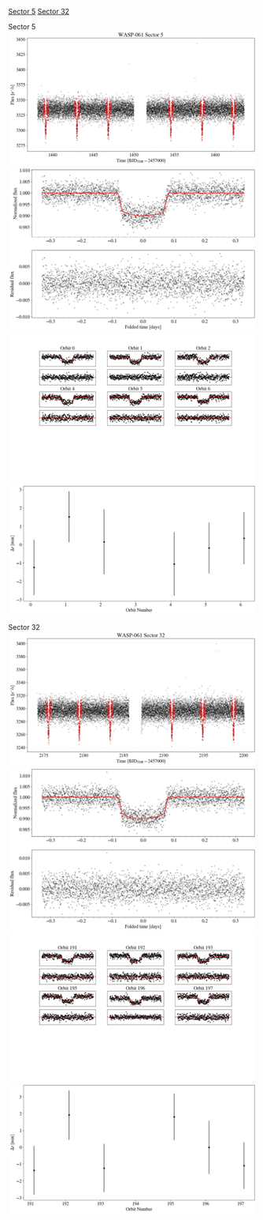 [Sector 5](#sector5)
[Sector 32](#sector32)

<a name = "sector5"></a>
Sector 5
![alt text](/tt/WASP-061_Sector_5/WASP-061_Sector_5_a_TimeSeries.png)
![alt text](/tt/WASP-061_Sector_5/WASP-061_Sector_5_b_FoldedLightCurve.png)
![alt text](/tt/WASP-061_Sector_5/WASP-061_Sector_5_b_IndividualTransitsWithFit.png)
![alt text](/tt/WASP-061_Sector_5/WASP-061_Sector_5_c_TimingResiduals.png)

<a name = "sector32"></a>
Sector 32
![alt text](/tt/WASP-061_Sector_32/WASP-061_Sector_32_a_TimeSeries.png)
![alt text](/tt/WASP-061_Sector_32/WASP-061_Sector_32_b_FoldedLightCurve.png)
![alt text](/tt/WASP-061_Sector_32/WASP-061_Sector_32_b_IndividualTransitsWithFit.png)
![alt text](/tt/WASP-061_Sector_32/WASP-061_Sector_32_c_TimingResiduals.png)

